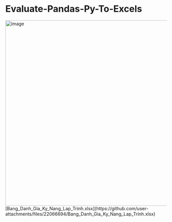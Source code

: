 # Evaluate-Pandas-Py-To-Excels
<img width="808" height="580" alt="image" src="https://github.com/user-attachments/assets/3506a46e-ccc1-4890-8bc7-f3187ff1c991" />
[Bang_Danh_Gia_Ky_Nang_Lap_Trinh.xlsx](https://github.com/user-attachments/files/22066694/Bang_Danh_Gia_Ky_Nang_Lap_Trinh.xlsx)
